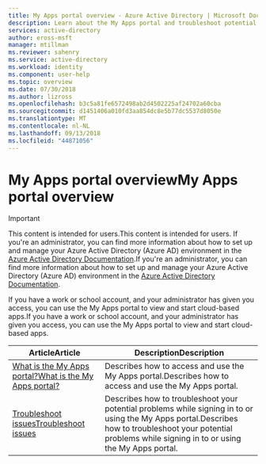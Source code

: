 ```yaml
---
title: My Apps portal overview - Azure Active Directory | Microsoft Docs
description: Learn about the My Apps portal and troubleshoot potential problems.
services: active-directory
author: eross-msft
manager: mtillman
ms.reviewer: sahenry
ms.service: active-directory
ms.workload: identity
ms.component: user-help
ms.topic: overview
ms.date: 07/30/2018
ms.author: lizross
ms.openlocfilehash: b3c5a81fe6572498ab2d4502225af24702a60cba
ms.sourcegitcommit: d1451406a010fd3aa854dc8e5b77dc5537d8050e
ms.translationtype: MT
ms.contentlocale: nl-NL
ms.lasthandoff: 09/13/2018
ms.locfileid: "44871056"
---
```

# <a name="my-apps-portal-overview"></a><span data-ttu-id="43f16-103">My Apps portal overview</span><span class="sxs-lookup"><span data-stu-id="43f16-103">My Apps portal overview</span></span>

>[!Important]
><span data-ttu-id="43f16-104">This content is intended for users.</span><span class="sxs-lookup"><span data-stu-id="43f16-104">This content is intended for users.</span></span> <span data-ttu-id="43f16-105">If you're an administrator, you can find more information about how to set up and manage your Azure Active Directory (Azure AD) environment in the [Azure Active Directory Documentation](https://docs.microsoft.com/azure/active-directory).</span><span class="sxs-lookup"><span data-stu-id="43f16-105">If you're an administrator, you can find more information about how to set up and manage your Azure Active Directory (Azure AD) environment in the [Azure Active Directory Documentation](https://docs.microsoft.com/azure/active-directory).</span></span>

<span data-ttu-id="43f16-106">If you have a work or school account, and your administrator has given you access, you can use the My Apps portal to view and start cloud-based apps.</span><span class="sxs-lookup"><span data-stu-id="43f16-106">If you have a work or school account, and your administrator has given you access, you can use the My Apps portal to view and start cloud-based apps.</span></span>

|<span data-ttu-id="43f16-107">Article</span><span class="sxs-lookup"><span data-stu-id="43f16-107">Article</span></span> |<span data-ttu-id="43f16-108">Description</span><span class="sxs-lookup"><span data-stu-id="43f16-108">Description</span></span> |
|------|------------|
|[<span data-ttu-id="43f16-109">What is the My Apps portal?</span><span class="sxs-lookup"><span data-stu-id="43f16-109">What is the My Apps portal?</span></span>](active-directory-saas-access-panel-introduction.md)|<span data-ttu-id="43f16-110">Describes how to access and use the My Apps portal.</span><span class="sxs-lookup"><span data-stu-id="43f16-110">Describes how to access and use the My Apps portal.</span></span>|
|[<span data-ttu-id="43f16-111">Troubleshoot issues</span><span class="sxs-lookup"><span data-stu-id="43f16-111">Troubleshoot issues</span></span>](active-directory-saas-access-panel-user-help.md)|<span data-ttu-id="43f16-112">Describes how to troubleshoot your potential problems while signing in to or using the My Apps portal.</span><span class="sxs-lookup"><span data-stu-id="43f16-112">Describes how to troubleshoot your potential problems while signing in to or using the My Apps portal.</span></span>|